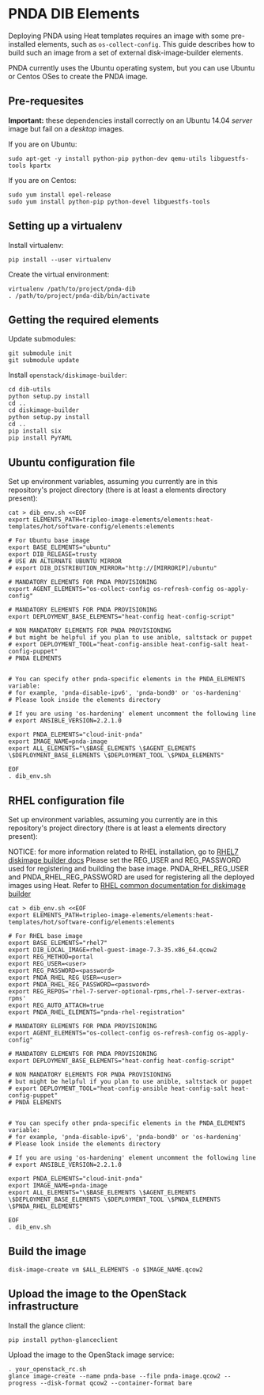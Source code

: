 # PNDA DIB Elements

Deploying PNDA using Heat templates requires an image with some pre-installed elements, such as `os-collect-config`. This guide describes how to build such an image from a set of external disk-image-builder elements.

PNDA currently uses the Ubuntu operating system, but you can use Ubuntu or Centos OSes to create the PNDA image.

## Pre-requesites

**Important:** these dependencies install correctly on an Ubuntu 14.04 *server* image but fail on a *desktop* images.

If you are on Ubuntu:
```
sudo apt-get -y install python-pip python-dev qemu-utils libguestfs-tools kpartx
```

If you are on Centos:
```
sudo yum install epel-release
sudo yum install python-pip python-devel libguestfs-tools
```

## Setting up a virtualenv

Install virtualenv:

```
pip install --user virtualenv
```

Create the virtual environment:

```
virtualenv /path/to/project/pnda-dib
. /path/to/project/pnda-dib/bin/activate
```

## Getting the required elements

Update submodules:
```
git submodule init
git submodule update
```

Install `openstack/diskimage-builder`:

```
cd dib-utils
python setup.py install
cd ..
cd diskimage-builder
python setup.py install
cd ..
pip install six
pip install PyYAML
```

## Ubuntu configuration file
Set up environment variables, assuming you currently are in this repository's project directory (there is at least a elements directory present):

```
cat > dib_env.sh <<EOF
export ELEMENTS_PATH=tripleo-image-elements/elements:heat-templates/hot/software-config/elements:elements

# For Ubuntu base image
export BASE_ELEMENTS="ubuntu"
export DIB_RELEASE=trusty
# USE AN ALTERNATE UBUNTU MIRROR
# export DIB_DISTRIBUTION_MIRROR="http://[MIRRORIP]/ubuntu"

# MANDATORY ELEMENTS FOR PNDA PROVISIONING
export AGENT_ELEMENTS="os-collect-config os-refresh-config os-apply-config"

# MANDATORY ELEMENTS FOR PNDA PROVISIONING
export DEPLOYMENT_BASE_ELEMENTS="heat-config heat-config-script"

# NON MANDATORY ELEMENTS FOR PNDA PROVISIONING
# but might be helpful if you plan to use anible, saltstack or puppet
# export DEPLOYMENT_TOOL="heat-config-ansible heat-config-salt heat-config-puppet"
# PNDA ELEMENTS


# You can specify other pnda-specific elements in the PNDA_ELEMENTS variable:
# for example, 'pnda-disable-ipv6', 'pnda-bond0' or 'os-hardening'
# Please look inside the elements directory

# If you are using 'os-hardening' element uncomment the following line
# export ANSIBLE_VERSION=2.2.1.0

export PNDA_ELEMENTS="cloud-init-pnda"
export IMAGE_NAME=pnda-image
export ALL_ELEMENTS="\$BASE_ELEMENTS \$AGENT_ELEMENTS \$DEPLOYMENT_BASE_ELEMENTS \$DEPLOYMENT_TOOL \$PNDA_ELEMENTS"

EOF
. dib_env.sh
```

## RHEL configuration file
Set up environment variables, assuming you currently are in this repository's project directory (there is at least a elements directory present):

NOTICE: for more information related to RHEL installation, go to [RHEL7 diskimage builder docs](https://docs.openstack.org/developer/diskimage-builder/elements/rhel7/README.html)
Please set the REG_USER and REG_PASSWORD used for registering and building the base image. PNDA_RHEL_REG_USER and PNDA_RHEL_REG_PASSWORD are used for registering all the deployed images using Heat. Refer to [RHEL common documentation for diskimage builder](https://docs.openstack.org/developer/diskimage-builder/elements/rhel-common/README.html)

```
cat > dib_env.sh <<EOF
export ELEMENTS_PATH=tripleo-image-elements/elements:heat-templates/hot/software-config/elements:elements

# For RHEL base image
export BASE_ELEMENTS="rhel7"
export DIB_LOCAL_IMAGE=rhel-guest-image-7.3-35.x86_64.qcow2
export REG_METHOD=portal
export REG_USER=<user>
export REG_PASSWORD=<password>
export PNDA_RHEL_REG_USER=<user>
export PNDA_RHEL_REG_PASSWORD=<password>
export REG_REPOS='rhel-7-server-optional-rpms,rhel-7-server-extras-rpms'
export REG_AUTO_ATTACH=true 
export PNDA_RHEL_ELEMENTS="pnda-rhel-registration"

# MANDATORY ELEMENTS FOR PNDA PROVISIONING
export AGENT_ELEMENTS="os-collect-config os-refresh-config os-apply-config"

# MANDATORY ELEMENTS FOR PNDA PROVISIONING
export DEPLOYMENT_BASE_ELEMENTS="heat-config heat-config-script"

# NON MANDATORY ELEMENTS FOR PNDA PROVISIONING
# but might be helpful if you plan to use anible, saltstack or puppet
# export DEPLOYMENT_TOOL="heat-config-ansible heat-config-salt heat-config-puppet"
# PNDA ELEMENTS


# You can specify other pnda-specific elements in the PNDA_ELEMENTS variable:
# for example, 'pnda-disable-ipv6', 'pnda-bond0' or 'os-hardening'
# Please look inside the elements directory

# If you are using 'os-hardening' element uncomment the following line
# export ANSIBLE_VERSION=2.2.1.0

export PNDA_ELEMENTS="cloud-init-pnda"
export IMAGE_NAME=pnda-image
export ALL_ELEMENTS="\$BASE_ELEMENTS \$AGENT_ELEMENTS \$DEPLOYMENT_BASE_ELEMENTS \$DEPLOYMENT_TOOL \$PNDA_ELEMENTS \$PNDA_RHEL_ELEMENTS"

EOF
. dib_env.sh
```

## Build the image

```
disk-image-create vm $ALL_ELEMENTS -o $IMAGE_NAME.qcow2
```

## Upload the image to the OpenStack infrastructure

Install the glance client:

```
pip install python-glanceclient
```

Upload the image to the OpenStack image service:

```
. your_openstack_rc.sh
glance image-create --name pnda-base --file pnda-image.qcow2 --progress --disk-format qcow2 --container-format bare
```
